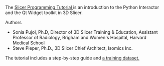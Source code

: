 The <a href="https://github.com/spujol/SlicerProgrammingTutorial/releases/latest/download/Slicer5_ProgrammingTutorial_SPujol-SPieper.pdf" target="_blank"> Slicer Programming Tutorial </a> is an introduction to the Python Interactor and the Qt Widget toolkit in 3D Slicer. 


Authors
* Sonia Pujol, Ph.D, Director of 3D Slicer Training & Education, Assistant Professor of Radiology, Brigham and Women's Hospital, Harvard Medical School
* Steve Pieper, Ph.D., 3D Slicer Chief Architect, Isomics Inc.

The tutorial includes a step-by-step guide and <a href="https://www.dropbox.com/s/51o595rzvgexp4j/SlicerProgrammingTutorialData.zip?dl=0" target="_blank"> a training dataset.
